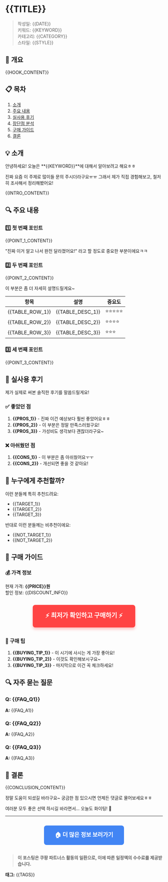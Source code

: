 # {{TITLE}}

> 작성일: {{DATE}}  
> 키워드: {{KEYWORD}}  
> 카테고리: {{CATEGORY}}  
> 스타일: {{STYLE}}

## 🎯 개요

{{HOOK_CONTENT}}

## 📋 목차

1. [소개](#소개)
2. [주요 내용](#주요-내용)
3. [실사용 후기](#실사용-후기)
4. [장단점 분석](#장단점-분석)
5. [구매 가이드](#구매-가이드)
6. [결론](#결론)

## 💡 소개

안녕하세요! 오늘은 **{{KEYWORD}}**에 대해서 알아보려고 해요ㅎㅎ

진짜 요즘 이 주제로 많이들 문의 주시더라구요ㅠㅠ 그래서 제가 직접 경험해보고, 철저히 조사해서 정리해봤어요!

{{INTRO_CONTENT}}

## 🔍 주요 내용

### 1️⃣ 첫 번째 포인트

{{POINT_1_CONTENT}}

"진짜 이거 알고 나서 완전 달라졌어요!" 라고 할 정도로 중요한 부분이에요ㅋㅋ

### 2️⃣ 두 번째 포인트

{{POINT_2_CONTENT}}

이 부분은 좀 더 자세히 설명드릴게요~

| 항목 | 설명 | 중요도 |
|------|------|--------|
| {{TABLE_ROW_1}} | {{TABLE_DESC_1}} | ⭐⭐⭐⭐⭐ |
| {{TABLE_ROW_2}} | {{TABLE_DESC_2}} | ⭐⭐⭐⭐ |
| {{TABLE_ROW_3}} | {{TABLE_DESC_3}} | ⭐⭐⭐ |

### 3️⃣ 세 번째 포인트

{{POINT_3_CONTENT}}

## 💭 실사용 후기

제가 실제로 써본 솔직한 후기를 말씀드릴게요!

### ✅ 좋았던 점

1. **{{PROS_1}}** - 진짜 이건 예상보다 훨씬 좋았어요ㅎㅎ
2. **{{PROS_2}}** - 이 부분은 정말 만족스러웠구요!
3. **{{PROS_3}}** - 가성비도 생각보다 괜찮더라구요~

### ❌ 아쉬웠던 점

1. **{{CONS_1}}** - 이 부분은 좀 아쉬웠어요ㅜㅜ
2. **{{CONS_2}}** - 개선되면 좋을 것 같아요!

## 🎯 누구에게 추천할까?

이런 분들께 특히 추천드려요:

- {{TARGET_1}}
- {{TARGET_2}}  
- {{TARGET_3}}

반대로 이런 분들께는 비추천이에요:

- {{NOT_TARGET_1}}
- {{NOT_TARGET_2}}

## 🛒 구매 가이드

### 💰 가격 정보

현재 가격: **{{PRICE}}원**  
할인 정보: {{DISCOUNT_INFO}}

<div style="text-align: center; margin: 30px 0;">
<a href="{{PRODUCT_URL}}" target="_blank" rel="noopener noreferrer"
   style="display:inline-block; 
          background-color:#ff4444; 
          color:#fff; 
          padding:18px 40px; 
          text-decoration:none; 
          border-radius:8px; 
          font-weight:bold;
          font-size:20px;
          box-shadow:0 6px 8px rgba(255,68,68,0.3);">
   ⚡ 최저가 확인하고 구매하기 ⚡
</a>
</div>

### 📝 구매 팁

1. **{{BUYING_TIP_1}}** - 이 시기에 사시는 게 가장 좋아요!
2. **{{BUYING_TIP_2}}** - 이것도 확인해보시구요~
3. **{{BUYING_TIP_3}}** - 마지막으로 이건 꼭 체크하세요!

## 🔍 자주 묻는 질문

### Q: {{FAQ_Q1}}
**A:** {{FAQ_A1}}

### Q: {{FAQ_Q2}}
**A:** {{FAQ_A2}}

### Q: {{FAQ_Q3}}
**A:** {{FAQ_A3}}

## 🎉 결론

{{CONCLUSION_CONTENT}}

정말 도움이 되셨길 바라구요~ 궁금한 점 있으시면 언제든 댓글로 물어보세요ㅎㅎ

여러분 모두 좋은 선택 하시길 바라면서... 오늘도 화이팅! 💪

---

<div style="text-align: center; margin: 30px 0;">
<a href="{{MAIN_SITE_URL}}" target="_blank" rel="noopener noreferrer"
   style="display:inline-block; 
          background-color:#4285f4; 
          color:#fff; 
          padding:15px 35px; 
          text-decoration:none; 
          border-radius:8px; 
          font-weight:bold;
          font-size:18px;">
   🏠 더 많은 정보 보러가기
</a>
</div>

> **이 포스팅은 쿠팡 파트너스 활동의 일환으로, 이에 따른 일정액의 수수료를 제공받습니다.**

**태그:** {{TAGS}}